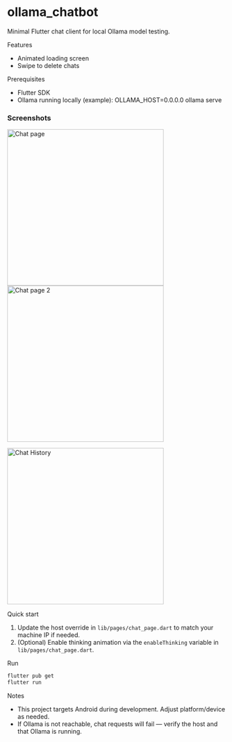 # ollama_chatbot

Minimal Flutter chat client for local Ollama model testing.

Features

- Animated loading screen
- Swipe to delete chats

Prerequisites

- Flutter SDK
- Ollama running locally (example):
  OLLAMA_HOST=0.0.0.0 ollama serve

### Screenshots

<p>
  <img src="https://github.com/user-attachments/assets/b35c6c06-f5a9-40c1-98a9-43783145e787" alt="Chat page" width="360" style="max-width:100%;height:auto;margin-right:8px;" />
  <img src="https://github.com/user-attachments/assets/3c77b350-dc9d-4f94-92fd-c714df4dbd23" alt="Chat page 2" width="360" style="max-width:100%;height:auto;margin-right:8px;" />
</p>

<p>
  <img src="https://github.com/user-attachments/assets/71eef5ff-0355-4507-b506-f27a777538aa" alt="Chat History" width="360" style="max-width:100%;height:auto;" />
</p>

Quick start

1. Update the host override in `lib/pages/chat_page.dart` to match your machine IP if needed.
2. (Optional) Enable thinking animation via the `enableThinking` variable in `lib/pages/chat_page.dart`.

Run

```bash
flutter pub get
flutter run
```

Notes

- This project targets Android during development. Adjust platform/device as needed.
- If Ollama is not reachable, chat requests will fail — verify the host and that Ollama is running.
